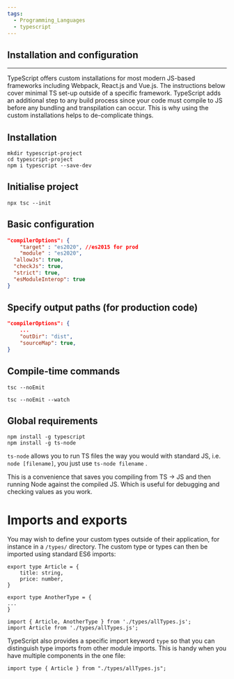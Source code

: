 ```yaml
---
tags:
  - Programming_Languages
  - typescript
---
```


## Installation and configuration

---

TypeScript offers custom installations for most modern JS-based frameworks including Webpack, React.js and Vue.js. The instructions below cover minimal TS set-up outside of a specific framework. TypeScript adds an additional step to any build process since your code must compile to JS before any bundling and transpilation can occur. This is why using the custom installations helps to de-complicate things.

## Installation

````
mkdir typescript-project
cd typescript-project
npm i typescript --save-dev
````

## Initialise project

````
npx tsc --init
````

## Basic configuration

````json
"compilerOptions": {
	"target" : "es2020", //es2015 for prod
	"module" : "es2020",
  "allowJs": true,
  "checkJs": true,
  "strict": true,
  "esModuleInterop": true
}
````

## Specify output paths (for production code)

````json
"compilerOptions": {
	...
	"outDir": "dist",
	"sourceMap": true,
}
````

## Compile-time commands

````
tsc --noEmit 
````

````
tsc --noEmit --watch
````

## Global requirements

````
npm install -g typescript
npm install -g ts-node
````

`ts-node` allows you to run TS files the way you would with standard JS, i.e. `node [filename]`, you just use `ts-node filename` .

This is a convenience that saves you compiling from TS → JS and then running Node against the compiled JS. Which is useful for debugging and checking values as you work.

# Imports and exports

You may wish to define your custom types outside of their application, for instance in a `/types/` directory. The custom type or types can then be imported using standard ES6 imports:

````tsx
export type Article = {
	title: string, 
	price: number,
}

export type AnotherType = {
...
}
````

````tsx
import { Article, AnotherType } from './types/allTypes.js';
import Article from './types/allTypes.js';
````

TypeScript also provides a specific import keyword `type` so that you can distinguish type imports from other module imports. This is handy when you have multiple components in the one file:

````tsx
import type { Article } from "./types/allTypes.js";
````

